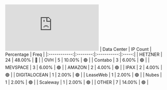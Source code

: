 ![Diagramm](https://github.com/obajay/StateSync-snapshots/blob/main/Projects/Comdex/1/README.md)
| Data Center | IP Count | Percentage | Freq |
|:------------:|:--------:|:-----------:|:-----:|
| HETZNER | 24 | 48.00% | 🔴 |
| OVH | 5 | 10.00% | 🟢 |
| Contabo | 3 | 6.00% | 🟢 |
| MEVSPACE | 3 | 6.00% | 🟢 |
| AMAZON | 2 | 4.00% | 🟢 |
| IPAX | 2 | 4.00% | 🟢 |
| DIGITALOCEAN | 1 | 2.00% | 🟢 |
| LeaseWeb | 1 | 2.00% | 🟢 |
| Nubes | 1 | 2.00% | 🟢 |
| Scaleway | 1 | 2.00% | 🟢 |
| OTHER | 7 | 14.00% | 🟢 |